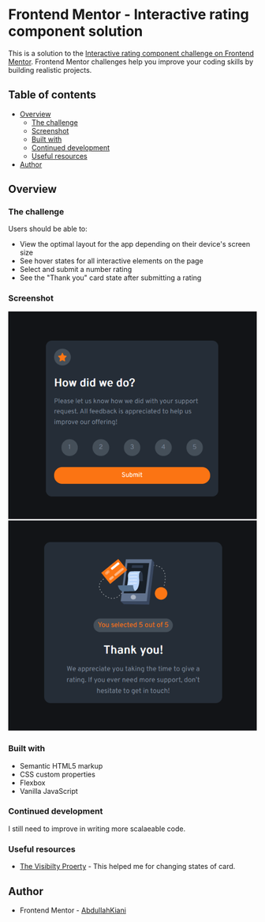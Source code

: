 # Frontend Mentor - Interactive rating component solution

This is a solution to the [Interactive rating component challenge on Frontend Mentor](https://www.frontendmentor.io/challenges/interactive-rating-component-koxpeBUmI). Frontend Mentor challenges help you improve your coding skills by building realistic projects. 

## Table of contents

- [Overview](#overview)
  - [The challenge](#the-challenge)
  - [Screenshot](#screenshot)
  - [Built with](#built-with)
  - [Continued development](#continued-development)
  - [Useful resources](#useful-resources)
- [Author](#author)


## Overview

### The challenge

Users should be able to:

- View the optimal layout for the app depending on their device's screen size
- See hover states for all interactive elements on the page
- Select and submit a number rating
- See the "Thank you" card state after submitting a rating

### Screenshot

![](screenshot1.PNG)
![](screenshot2.PNG)


### Built with

- Semantic HTML5 markup
- CSS custom properties
- Flexbox
- Vanilla JavaScript



### Continued development

I still need to improve in writing more scalaeable code.

### Useful resources

- [The Visibilty Proerty](https://www.w3schools.com/css/css_display_visibility.asp) - This helped me for changing states of card.

## Author
- Frontend Mentor - [AbdullahKiani](https://www.frontendmentor.io/profile/abdullahkiani007)



